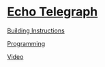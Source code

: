 # [Echo Telegraph](http://nxtprograms.com/echo_telegraph)

[Building Instructions](http://nxtprograms.com/echo_telegraph/steps.html)

[Programming](http://nxtprograms.com/echo_telegraph/steps.html#Program)

[Video](http://www.youtube.com/watch?v=Y-zbwj8jLz0)
